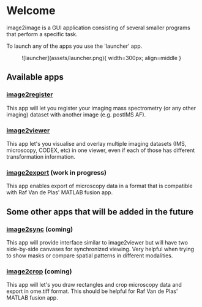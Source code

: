 # Welcome

image2image is a GUI application consisting of several smaller programs that perform a specific task.

To launch any of the apps you use the 'launcher' app.

<figure markdown>
  ![launcher](assets/launcher.png){ width=300px; align=middle }
</figure>


## Available apps

### [image2register](image2register.md)

This app will let you register your imaging mass spectrometry (or any other imaging) dataset with another image (e.g. postIMS AF). 


### [image2viewer](image2viewer.md)

This app let's you visualise and overlay multiple imaging datasets (IMS, microscopy, CODEX, etc) in one viewer, even if each of those has different transformation information.

### [image2export](image2export.md) (work in progress)

This app enables export of microscopy data in a format that is compatible with Raf Van de Plas' MATLAB fusion app.


## Some other apps that will be added in the future

### [image2sync](image2sync.md) (coming)

This app will provide interface similar to image2viewer but will have two side-by-side canvases for synchronized viewing. Very helpful when trying to show masks or compare spatial patterns in different modalities.

### [image2crop](image2crop.md) (coming)

This app will let's you draw rectangles and crop microscopy data and export in ome.tiff format. This should be helpful for Raf Van de Plas' MATLAB fusion app.